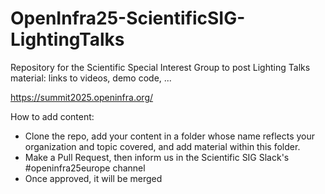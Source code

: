 # OpenInfra25-ScientificSIG-LightingTalks

Repository for the Scientific Special Interest Group to post Lighting Talks material: links to videos, demo code, ...

https://summit2025.openinfra.org/


How to add content:
- Clone the repo, add your content in a folder whose name reflects your organization and topic covered, and add material within this folder.
- Make a Pull Request, then inform us in the Scientific SIG Slack's #openinfra25europe channel
- Once approved, it will be merged
